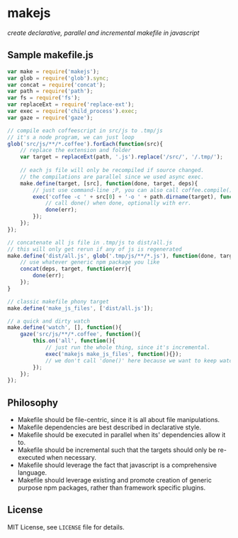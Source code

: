# makejs
_create declarative, parallel and incremental makefile in javascript_

## Sample makefile.js
```js
var make = require('makejs');
var glob = require('glob').sync;
var concat = require('concat');
var path = require('path');
var fs = require('fs');
var replaceExt = require('replace-ext');
var exec = require('child_process').exec;
var gaze = require('gaze');

// compile each coffeescript in src/js to .tmp/js
// it's a node program, we can just loop
glob('src/js/**/*.coffee').forEach(function(src){
    // replace the extension and folder
    var target = replaceExt(path, '.js').replace('/src/', '/.tmp/');
    
    // each js file will only be recompiled if source changed. 
    // the compilations are parallel since we used async exec.
    make.define(target, [src], function(done, target, deps){
        // just use command-line ;P, you can also call coffee.compile().
        exec('coffee -c ' + src[0] + '-o ' + path.dirname(target), function(err){
            // call done() when done, optionally with err.
            done(err);
        });
    });
});

// concatenate all js file in .tmp/js to dist/all.js
// this will only get rerun if any of js is regenerated
make.define('dist/all.js', glob('.tmp/js/**/*.js'), function(done, target, deps){
    // use whatever generic npm package you like
    concat(deps, target, function(err){
        done(err);
    });
}

// classic makefile phony target
make.define('make_js_files', ['dist/all.js']);

// a quick and dirty watch
make.define('watch', [], function(){
    gaze('src/js/**/*.coffee', function(){
        this.on('all', function(){
            // just run the whole thing, since it's incremental.
            exec('makejs make_js_files', function(){});
            // we don't call 'done()' here because we want to keep watching
        });
    });
});

```

## Philosophy

* Makefile should be file-centric, since it is all about file manipulations.
* Makefile dependencies are best described in declarative style.
* Makefile should be executed in parallel when its' dependencies allow it to.
* Makefile should be incremental such that the targets should only be re-executed when necessary.
* Makefile should leverage the fact that javascript is a comprehensive language.
* Makefile should leverage existing and promote creation of generic purpose npm packages, rather than framework specific plugins.

## License

MIT License, see `LICENSE` file for details.